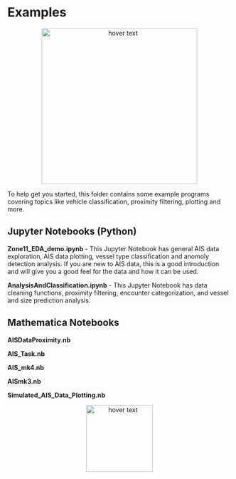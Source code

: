 # Examples

<p align="center">
  <img src="https://static1.squarespace.com/static/596d24cd4402430bb863ffad/t/5b41e62603ce641f98f2e3cd/1536741696061/?format=1500w" width="350" title="hover text">
</p>

To help get you started, this folder contains some example programs covering topics like vehicle classification, proximity filtering, plotting and more.

## Jupyter Notebooks (Python)

**Zone11_EDA_demo.ipynb** - This Jupyter Notebook has general AIS data exploration, AIS data plotting, vessel type classification and anomoly detection analysis. If you are new to AIS data, this is a good introduction and will give you a good feel for the data and how it can be used.

**AnalysisAndClassification.ipynb** - This Jupyter Notebook has data cleaning functions, proximity filtering, encounter categorization, and vessel and size prediction analysis.

## Mathematica Notebooks

**AISDataProximity.nb**

**AIS_Task.nb**

**AIS_mk4.nb**

**AISmk3.nb**

**Simulated_AIS_Data_Plotting.nb**

<p align="center">
  <img src="https://static.wixstatic.com/media/3d35e8_2d9eb95a4abe4869afafbf51d29038dc~mv2.png/v1/fill/w_288,h_60,al_c,usm_0.66_1.00_0.01/3d35e8_2d9eb95a4abe4869afafbf51d29038dc~mv2.png" width="150" title="hover text">
</p>
